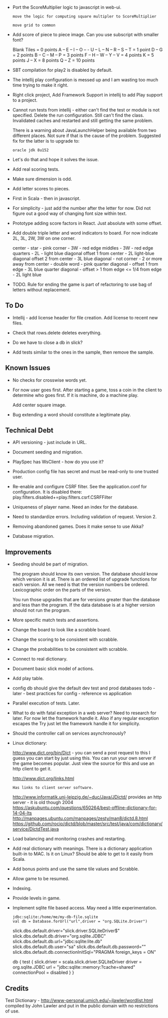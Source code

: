 
- Port the ScoreMultiplier logic to javascript in web-ui.

      move the logic for computing square multipler to ScoreMultiplier

      move grid to common

- Add score of piece to piece image. Can you use subscript
  with smaller font?

    Blank Tiles = 0 points
    A – E – I – O – - U – L – N – R – S – T = 1 point
    D – G = 2 points
    B – C – M – P = 3 points
    F – H – W – Y – V = 4 points
    K = 5 points
    J – X = 8 points
    Q – Z = 10 points

- SBT compilation for play2 is disabled by default.

- The intellij play configuration is messed up and I am wasting
  too much time trying to make it right. 

- Right click project, Add Framework Support in intellij to 
  add Play support to a project.

- Cannot run tests from intellij - either can't find the test
  or module is not specified. Delete the run configuration.
  Still can't find the class. Invalidated caches and restarted 
  and still getting the same problem.

  There is a warning about JavaLaunchHelper being available
  from two different places. Not sure if that is the cause 
  of the problem. Suggested fix for the latter is to upgrade 
  to:

      oracle jdk 8u152

- Let's do that and hope it solves the issue.

- Add real scoring tests.

- Make sure dimension is odd.

- Add letter scores to pieces.

- First in Scala - then in javascript.

- For simplicity - just add the number after the letter for now.
  Did not figure out a good way of changing font size within text.

- Prototype adding score factors in React. Just absolute with some 
  offset.

- Add double triple letter and word indicators to board.
  For now indicate 2L, 3L, 2W, 3W on one corner.

  center - star - pink
  corner - 3W - red
  edge middles - 3W - red
  edge quarters - 2L - light blue
  diagonal offset 1 from center - 2L light-blue
  diagonal offset 2 from center - 3L blue
  diagonal - not corner - 2 or more away from center - double word - pink
  quarter diagonal - offset 1 from edge - 3L blue
  quarter diagonal - offset > 1 from edge <= 1/4 from edge - 2L light blue

- TODO. Rule for ending the game is part of refactoring to use bag of letters
  without replacement.

## To Do

- Intellij - add license header for file creation.
  Add license to recent new files.

- Check that rows.delete deletes everything.

- Do we have to close a db in slick?

- Add tests similar to the ones in the sample, then remove the sample.

## Known Issues

- No checks for crosswise words yet.

- For now user goes first. After starting a game, toss a coin in the client 
  to determine who goes first. If it is machine, do a machine play.

  Add center square image.

- Bug extending a word should constitute a legitimate play.

## Technical Debt

- API versioning - just include in URL.

- Document seeding and migration.

- PlaySpec has WsClient - how do you use it?

- Production config file has secret and must be read-only to 
  one trusted user.

- Re-enable and configure CSRF filter. See the application.conf for configuration.
  It is disabled there: play.filters.disabled+=play.filters.csrf.CSRFFilter

- Uniqueness of player name. Need an index for the database.

- Need to standardize errors. Including validation of request. Version 2.

- Removing abandoned games. Does it make sense to use Akka?

- Database migration. 

## Improvements

- Seeding should be part of migration.

  The program should know its own version. The database should know which
  version it is at. There is an ordered list of upgrade functions
  for each version. All we need is that the version numbers be ordered.
  Lexicographic order on the parts of the version.

  You run those upgrades that are for versions greater than the database
  and less than the program. If the data database is at a higher version
  should not run the program.

- More specific match tests and assertions. 

- Change the board to look like a scrabble board.

- Change the scoring to be consistent with scrabble.

- Change the probabilities to be consistent with scrabble.

- Connect to real dictionary.

- Document basic slick model of actions.

- Add play table.

- config db should give the default dev test and prod databases
  todo - later - best practices for config - reference vs application

- Parallel execution of tests. Later.

- What to do with fatal exception in a web server? 
  Need to research for later. For now let the framework handle it.
  Also if any regular exception escapes the Try just let the framework handle
  it for simplicity.

- Should the controller call on services asynchronously? 

- Linux dictionary:

    http://www.dict.org/bin/Dict - you can send a post request to this
      I guess you can start by just using this. 
      You can run your own server if the game becomes popular.
      Just view the source for this and use an http client to get it.

    http://www.dict.org/links.html

      Has links to client server software.

    http://www.informatik.uni-leipzig.de/~duc/Java/JDictd/
      provides an http server - it is old though 2004
    https://askubuntu.com/questions/650264/best-offline-dictionary-for-14-04-lts
    http://manpages.ubuntu.com/manpages/zesty/man8/dictd.8.html
    https://github.com/rocio/dictd/blob/master/src/test/java/com/dictionary/service/DictdTest.java

- Load balancing and monitoring crashes and restarting.

- Add real dictionary with meanings. There is a dictionary application built-in 
  to MAC. Is it on Linux? Should be able to get to it easily from Scala.

- Add bonus points and use the same tile values and Scrabble.

- Allow game to be resumed.

- Indexing.

- Provide levels in game.

- Implement sqlite file based access. May need a little experimentation.

      jdbc:sqlite:/home/me/my-db-file.sqlite
      val db = Database.forUrl("url",driver = "org.SQLite.Driver")

    slick.dbs.default.driver="slick.driver.SQLiteDriver$"
    slick.dbs.default.db.driver="org.sqlite.JDBC"
    slick.dbs.default.db.url="jdbc:sqlite:lite.db"
    slick.dbs.default.db.user="sa"
    slick.dbs.default.db.password=""
    slick.dbs.default.db.connectionInitSql="PRAGMA foreign_keys = ON"

    db {
        test {
            slick.driver = scala.slick.driver.SQLiteDriver
            driver = org.sqlite.JDBC
            url = "jdbc:sqlite::memory:?cache=shared"
           connectionPool = disabled
       }
    }

## Credits

Test Dictionary - http://www-personal.umich.edu/~jlawler/wordlist.html
compiled by John Lawler and put in the public domain with no restrictions
of use.

